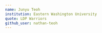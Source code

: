```yaml
---
name: Junyu Teoh
institution: Eastern Washington University
quote: LDP Warriors
github_user: nathan-teoh
---
```

